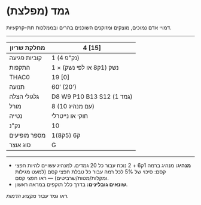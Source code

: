 # גמד (מפלצת)

דמויי אדם נמוכים, מוצקים ומזוקנים השוכנים בהרים ובממלכות תת-קרקעיות.

------

| מחלקת שריון     | 4 [15]                        |
| ---------------- | ----------------------------- |
| קוביות פגיעה     | 1 (4 נק"פ)                    |
| התקפות          | 1 × נשק (1ק8 או לפי נשק)      |
| THAC0            | 19 [0]                        |
| תנועה           | 60’ (20’)                     |
| גלגולי הצלה     | D8 W9 P10 B13 S12 (גמד 1)     |
| מורל            | 8 (10 עם מנהיג)               |
| נטייה           | חוקי או נייטרלי               |
| נק"נ            | 10                            |
| מספר מופיעים    | 1ק6 (5ק8)                     |
| סוג אוצר        | G                             |

------

- **מנהיג:** מנהיג ברמה 1ק6 + 2 נוכח עבור כל 20 גמדים. למנהיג עשויים להיות חפצי קסם: סיכוי של 5% לכל רמה עבור כל טבלת חפצי קסם (למעט מגילות ומקלות/מטות/שרביטים) — ראו חפצי קסם.
- **שונאים גובלינים:** בדרך כלל תוקפים במראה ראשון.

*ראו גמד עבור מקצוע הדמות.*